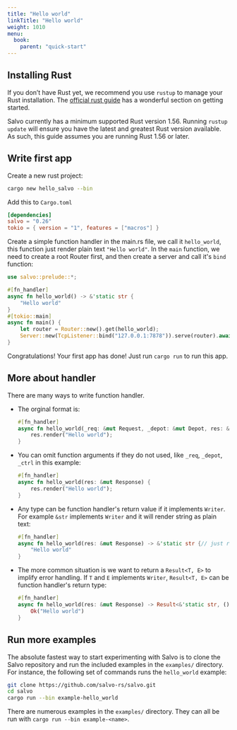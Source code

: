```yaml
---
title: "Hello world"
linkTitle: "Hello world"
weight: 1010
menu:
  book:
    parent: "quick-start"
---
```


## Installing Rust

If you don’t have Rust yet, we recommend you use ```rustup``` to manage your Rust installation. The [official rust guide](https://doc.rust-lang.org/book/ch01-01-installation.html) has a wonderful section on getting started.

Salvo currently has a minimum supported Rust version 1.56. Running ```rustup update``` will ensure you have the latest and greatest Rust version available. As such, this guide assumes you are running Rust 1.56 or later.

## Write first app

Create a new rust project:

```bash
cargo new hello_salvo --bin
```

Add this to `Cargo.toml`

```toml
[dependencies]
salvo = "0.26"
tokio = { version = "1", features = ["macros"] }
```

Create a simple function handler in the main.rs file, we call it `hello_world`, this function just render plain text ```"Hello world"```. In the ```main``` function, we need to create a root Router first, and then create a server and call it's ```bind``` function:

```rust
use salvo::prelude::*;

#[fn_handler]
async fn hello_world() -> &'static str {
    "Hello world"
}
#[tokio::main]
async fn main() {
    let router = Router::new().get(hello_world);
    Server::new(TcpListener::bind("127.0.0.1:7878")).serve(router).await;
}
```
Congratulations! Your first app has done! Just run ```cargo run``` to run this app.

## More about handler

There are many ways to write function handler.

- The orginal format is:

    ```rust
    #[fn_handler]
    async fn hello_world(_req: &mut Request, _depot: &mut Depot, res: &mut Response, _ctrl: &mut FlowCtrl) {
        res.render("Hello world");
    }
    ```

- You can omit function arguments if they do not used, like ```_req```, ```_depot```, ```_ctrl``` in this example:

    ``` rust
    #[fn_handler]
    async fn hello_world(res: &mut Response) {
        res.render("Hello world");
    }
    ```

- Any type can be function handler's return value if it implements ```Writer```. For example ```&str``` implements ```Writer``` and it will render string as plain text:

    ```rust
    #[fn_handler]
    async fn hello_world(res: &mut Response) -> &'static str {// just return &str
        "Hello world"
    }
    ```

- The more common situation is we want to return a ```Result<T, E>``` to implify error handling. If ```T``` and ```E``` implements ```Writer```, ```Result<T, E>``` can be function handler's return type:
  
    ```rust
    #[fn_handler]
    async fn hello_world(res: &mut Response) -> Result<&'static str, ()> {// return Result
        Ok("Hello world")
    }
    ```

## Run more examples
The absolute fastest way to start experimenting with Salvo is to clone the
Salvo repository and run the included examples in the `examples/` directory.
For instance, the following set of commands runs the `hello_world` example:

```sh
git clone https://github.com/salvo-rs/salvo.git
cd salvo
cargo run --bin example-hello_world
```

There are numerous examples in the `examples/` directory. They can all be run
with `cargo run --bin example-<name>`.